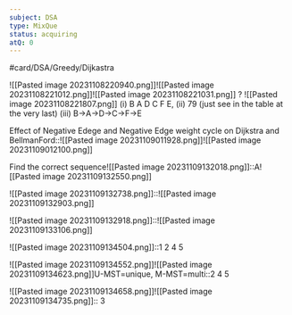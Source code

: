 ```yaml
---
subject: DSA
type: MixQue
status: acquiring
atQ: 0
---
```

#card/DSA/Greedy/Dijkastra


![[Pasted image 20231108220940.png]]![[Pasted image 20231108221012.png]]![[Pasted image 20231108221031.png]]
?
![[Pasted image 20231108221807.png]] (i) B A D C F E,
(ii) 79 (just see in the table at the very last)
(iii) B->A->D->C->F->E <!--SR:!2023-12-11,13,221-->

Effect of Negative Edege and Negative Edge weight cycle on Dijkstra and BellmanFord::![[Pasted image 20231109011928.png]]![[Pasted image 20231109012100.png]] <!--SR:!2023-12-02,10,270-->

Find the correct sequence![[Pasted image 20231109132018.png]]::A![[Pasted image 20231109132550.png]] <!--SR:!2023-12-05,13,270-->


![[Pasted image 20231109132738.png]]::![[Pasted image 20231109132903.png]] <!--SR:!2023-11-30,8,221-->


![[Pasted image 20231109132918.png]]::![[Pasted image 20231109133106.png]] <!--SR:!2023-12-01,9,221-->

![[Pasted image 20231109134504.png]]::1 2 4 5 <!--SR:!2023-12-09,17,290-->

![[Pasted image 20231109134552.png]]![[Pasted image 20231109134623.png]]U-MST=unique, M-MST=multi::2 4 5 <!--SR:!2023-12-06,14,290-->

![[Pasted image 20231109134658.png]]![[Pasted image 20231109134735.png]]:: 3 <!--SR:!2023-12-02,10,270-->